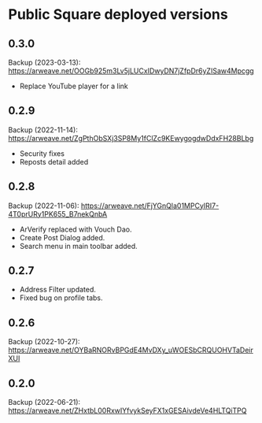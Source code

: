 # Public Square deployed versions

## 0.3.0
Backup (2023-03-13): https://arweave.net/OOGb925m3Lv5jLUCxIDwyDN7jZfpDr6yZISaw4Mpcgg
- Replace YouTube player for a link

## 0.2.9
Backup (2022-11-14): https://arweave.net/ZgPthObSXj3SP8My1fClZc9KEwygogdwDdxFH28BLbg
- Security fixes
- Reposts detail added

## 0.2.8
Backup (2022-11-06): https://arweave.net/FjYGnQla01MPCyIRI7-4T0prURy1PK655_B7nekQnbA
- ArVerify replaced with Vouch Dao.
- Create Post Dialog added.
- Search menu in main toolbar added.

## 0.2.7
- Address Filter updated.
- Fixed bug on profile tabs.

## 0.2.6
Backup (2022-10-27): https://arweave.net/OYBaRNORvBPGdE4MvDXy_uWOESbCRQUOHVTaDeirXUI

## 0.2.0
Backup (2022-06-21): https://arweave.net/ZHxtbL00RxwIYfvykSeyFX1xGESAivdeVe4HLTQiTPQ